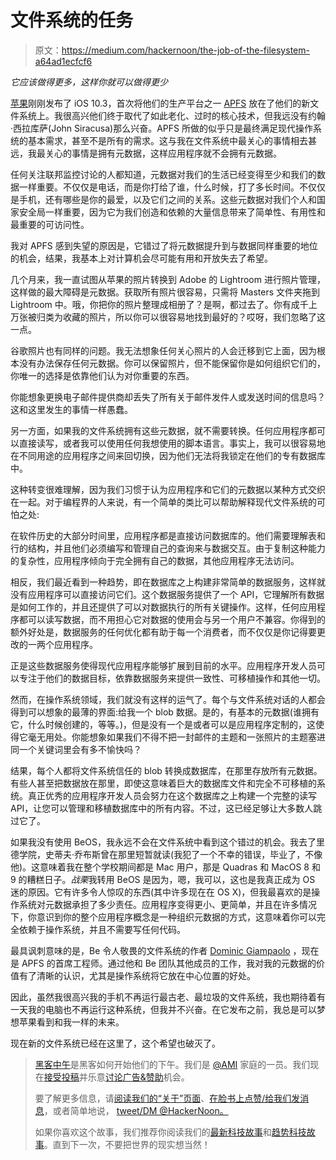 # 文件系统的任务

> 原文：<https://medium.com/hackernoon/the-job-of-the-filesystem-a64ad1ecfcf6>

*它应该做得更多，这样你就可以做得更少*

[苹果](https://hackernoon.com/tagged/apple)刚刚发布了 iOS 10.3，首次将他们的生产平台之一 [APFS](https://en.wikipedia.org/wiki/Apple_File_System) 放在了他们的新文件系统上。我很高兴他们终于取代了如此老化、过时的核心技术，但我远没有约翰·西拉库萨(John Siracusa)那么兴奋。APFS 所做的似乎只是最终满足现代操作系统的基本需求，甚至不是所有的需求。这与我在文件系统中最关心的事情相去甚远，我最关心的事情是拥有元数据，这样应用程序就不会拥有元数据。

任何关注联邦监控讨论的人都知道，元数据对我们的生活已经变得至少和我们的数据一样重要。不仅仅是电话，而是你打给了谁，什么时候，打了多长时间。不仅仅是手机，还有哪些是你的最爱，以及它们之间的关系。这些元数据对我们个人和国家安全局一样重要，因为它为我们创造和依赖的大量信息带来了简单性、有用性和最重要的可访问性。

我对 APFS 感到失望的原因是，它错过了将元数据提升到与数据同样重要的地位的机会，结果，我基本上对计算机会尽可能有用和开放失去了希望。

几个月来，我一直试图从苹果的照片转换到 Adobe 的 Lightroom 进行照片管理，这样做的最大障碍是元数据。获取所有照片很容易，只需将 Masters 文件夹拖到 Lightroom 中。哦，你把你的照片整理成相册了？是啊，都过去了。你有成千上万张被归类为收藏的照片，所以你可以很容易地找到最好的？哎呀，我们忽略了这一点。

谷歌照片也有同样的问题。我无法想象任何关心照片的人会迁移到它上面，因为根本没有办法保存任何元数据。你可以保留照片，但不能保留你是如何组织它们的，你唯一的选择是依靠他们认为对你重要的东西。

你能想象更换电子邮件提供商却丢失了所有关于邮件发件人或发送时间的信息吗？这和这里发生的事情一样愚蠢。

另一方面，如果我的文件系统拥有这些元数据，就不需要转换。任何应用程序都可以直接读写，或者我可以使用任何我想使用的脚本语言。事实上，我可以很容易地在不同用途的应用程序之间来回切换，因为他们无法将我锁定在他们的专有数据库中。

这种转变很难理解，因为我们习惯于认为应用程序和它们的元数据以某种方式交织在一起。对于编程界的人来说，有一个简单的类比可以帮助解释现代文件系统的可怕之处:

在软件历史的大部分时间里，应用程序都是直接访问数据库的。他们需要理解表和行的结构，并且他们必须编写和管理自己的查询来与数据交互。由于复制这种能力的复杂性，应用程序倾向于完全拥有自己的数据，其他应用程序无法访问。

相反，我们最近看到一种趋势，即在数据库之上构建非常简单的数据服务，这样就没有应用程序可以直接访问它们。这个数据服务提供了一个 API，它理解所有数据是如何工作的，并且还提供了可以对数据执行的所有关键操作。这样，任何应用程序都可以读写数据，而不用担心它对数据的使用会与另一个用户不兼容。你得到的额外好处是，数据服务的任何优化都有助于每一个消费者，而不仅仅是你记得要更改的一两个应用程序。

正是这些数据服务使得现代应用程序能够扩展到目前的水平。应用程序开发人员可以专注于他们的数据目标，依靠数据服务来提供一致性、可移植操作和其他一切。

然而，在操作系统领域，我们就没有这样的运气了。每个与文件系统对话的人都会得到可以想象的最薄的界面:给我一个 blob 数据。是的，有基本的元数据(谁拥有它，什么时候创建的，等等。)，但是没有一个是或者可以是应用程序定制的，这使得它毫无用处。你能想象如果我们不得不把一封邮件的主题和一张照片的主题塞进同一个关键词里会有多不愉快吗？

结果，每个人都将文件系统信任的 blob 转换成数据库，在那里存放所有元数据。有些人甚至把数据放在那里，即使这意味着巨大的数据库文件和完全不可移植的系统。真正优秀的应用程序开发人员会努力在这个数据库之上构建一个完整的读写 API，让您可以管理和移植数据库中的所有内容。不过，这已经足够让大多数人跳过它了。

如果我没有使用 BeOS，我永远不会在文件系统中看到这个错过的机会。我去了里德学院，史蒂夫·乔布斯曾在那里短暂就读(我犯了一个不幸的错误，毕业了，不像他)。这意味着我在整个学校期间都是 Mac 用户，那是 Quadras 和 MacOS 8 和 9 的糟糕日子。*战栗*我转用 BeOS 是因为，嗯，我可以，这也是我真正成为 OS 迷的原因。它有许多令人惊叹的东西(其中许多现在在 OS X)，但我最喜欢的是操作系统对元数据承担了多少责任。应用程序变得更小、更简单，并且在许多情况下，你意识到你的整个应用程序概念是一种组织元数据的方式，这意味着你可以完全依赖于操作系统，并且不需要写任何代码。

最具讽刺意味的是，Be 令人敬畏的文件系统的作者 [Dominic Giampaolo](https://en.wikipedia.org/wiki/Dominic_Giampaolo) ，现在是 APFS 的首席工程师。通过他和 Be 团队其他成员的工作，我对我的元数据的价值有了清晰的认识，尤其是操作系统将它放在中心位置的好处。

因此，虽然我很高兴我的手机不再运行最古老、最垃圾的文件系统，我也期待着有一天我的电脑也不再运行这种系统，但我并不兴奋。在它发布之前，我总是可以梦想苹果看到和我一样的未来。

现在新的文件系统已经在这里了，这个希望也破灭了。

> [黑客中午](http://bit.ly/Hackernoon)是黑客如何开始他们的下午。我们是 [@AMI](http://bit.ly/atAMIatAMI) 家庭的一员。我们现在[接受投稿](http://bit.ly/hackernoonsubmission)并乐意[讨论广告&赞助](mailto:partners@amipublications.com)机会。
> 
> 要了解更多信息，请[阅读我们的“关于”页面](https://goo.gl/4ofytp)、[在脸书上点赞/给我们发消息](http://bit.ly/HackernoonFB)，或者简单地说， [tweet/DM @HackerNoon。](https://goo.gl/k7XYbx)
> 
> 如果你喜欢这个故事，我们推荐你阅读我们的[最新科技故事](http://bit.ly/hackernoonlatestt)和[趋势科技故事](https://hackernoon.com/trending)。直到下一次，不要把世界的现实想当然！